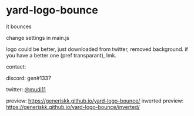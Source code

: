 # yard-logo-bounce
it bounces

change settings in main.js

logo could be better, just downloaded from twitter, removed background. if you have a better one (pref transparant), lmk. 

contact:

discord: gen#1337

twitter: [@mudi11](https://twitter.com/mudi11)

preview: https://generiskk.github.io/yard-logo-bounce/
inverted preview: https://generiskk.github.io/yard-logo-bounce/inverted/


